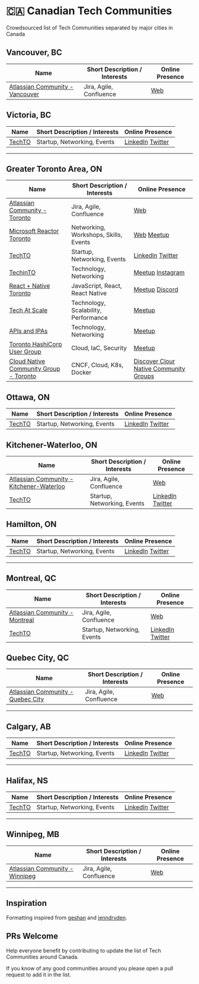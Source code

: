 # 🇨🇦 Canadian Tech Communities

Crowdsourced list of Tech Communities separated by major cities in Canada

## Vancouver, BC

| Name | Short Description / Interests | Online Presence |
|------|-------------------------------|-----------------|
| [Atlassian Community - Vancouver](https://ace.atlassian.com/vancouver/) | Jira, Agile, Confluence | [Web](https://ace.atlassian.com/vancouver/)

## Victoria, BC

| Name | Short Description / Interests | Online Presence |
|------|-------------------------------|-----------------|
| [TechTO](https://www.techto.org/) | Startup, Networking, Events | [LinkedIn](https://www.linkedin.com/company/techtorontoorg/) [Twitter](https://twitter.com/techto)

---

## Greater Toronto Area, ON

| Name | Short Description / Interests | Online Presence |
|------|-------------------------------|-----------------|
| [Atlassian Community - Toronto](https://ace.atlassian.com/toronto/) | Jira, Agile, Confluence | [Web](https://ace.atlassian.com/toronto/)
| [Microsoft Reactor Toronto](https://www.meetup.com/microsoft-reactor-toronto/) | Networking, Workshops, Skills, Events | [Web](https://developer.microsoft.com/en-us/reactor/) [Meetup](https://www.meetup.com/microsoft-reactor-toronto/)
| [TechTO](https://www.techto.org/) | Startup, Networking, Events | [LinkedIn](https://www.linkedin.com/company/techtorontoorg/) [Twitter](https://twitter.com/techto)
| [TechinTO](https://www.meetup.com/techinto/) | Technology, Networking | [Meetup](https://www.meetup.com/techinto/) [Instagram](https://www.instagram.com/techinto.event/)
| [React + Native Toronto](https://www.meetup.com/Toronto-React-Native/) | JavaScript, React, React Native | [Meetup](https://www.meetup.com/Toronto-React-Native/) [Discord](https://discord.com/invite/KcxDrQA)
| [Tech At Scale](https://www.meetup.com/tech-at-scale-toronto-meetup/) | Technology, Scalability, Performance | [Meetup](https://www.meetup.com/tech-at-scale-toronto-meetup/)
| [APIs and IPAs](https://www.meetup.com/apis-and-ipas/) | Technology, Networking | [Meetup](https://www.meetup.com/apis-and-ipas/)
| [Toronto HashiCorp User Group](https://www.meetup.com/toronto-hashicorp-user-group/) | Cloud, IaC, Security | [Meetup](https://www.meetup.com/toronto-hashicorp-user-group/)
| [Cloud Native Community Group - Toronto](https://community.cncf.io/toronto/) | CNCF, Cloud, K8s, Docker | [Discover Clour Native Community Groups](https://community.cncf.io/) 

## Ottawa, ON

| Name | Short Description / Interests | Online Presence |
|------|-------------------------------|-----------------|
| [TechTO](https://www.techto.org/) | Startup, Networking, Events | [LinkedIn](https://www.linkedin.com/company/techtorontoorg/) [Twitter](https://twitter.com/techto)

## Kitchener-Waterloo, ON

| Name | Short Description / Interests | Online Presence |
|------|-------------------------------|-----------------|
| [Atlassian Community - Kitchener-Waterloo](https://ace.atlassian.com/kitchener-waterloo/) | Jira, Agile, Confluence | [Web](https://ace.atlassian.com/kitchener-waterloo/)
| [TechTO](https://www.techto.org/) | Startup, Networking, Events | [LinkedIn](https://www.linkedin.com/company/techtorontoorg/) [Twitter](https://twitter.com/techto)

## Hamilton, ON

| Name | Short Description / Interests | Online Presence |
|------|-------------------------------|-----------------|
| [TechTO](https://www.techto.org/) | Startup, Networking, Events | [LinkedIn](https://www.linkedin.com/company/techtorontoorg/) [Twitter](https://twitter.com/techto)

---

## Montreal, QC

| Name | Short Description / Interests | Online Presence |
|------|-------------------------------|-----------------|
| [Atlassian Community - Montreal](https://ace.atlassian.com/montreal/) | Jira, Agile, Confluence | [Web](https://ace.atlassian.com/montreal/)
| [TechTO](https://www.techto.org/) | Startup, Networking, Events | [LinkedIn](https://www.linkedin.com/company/techtorontoorg/) [Twitter](https://twitter.com/techto)

## Quebec City, QC

| Name | Short Description / Interests | Online Presence |
|------|-------------------------------|-----------------|
| [Atlassian Community - Quebec City](https://ace.atlassian.com/quebec-city/) | Jira, Agile, Confluence | [Web](https://ace.atlassian.com/quebec-city/)

---

## Calgary, AB

| Name | Short Description / Interests | Online Presence |
|------|-------------------------------|-----------------|
| [TechTO](https://www.techto.org/) | Startup, Networking, Events | [LinkedIn](https://www.linkedin.com/company/techtorontoorg/) [Twitter](https://twitter.com/techto)

---

## Halifax, NS

| Name | Short Description / Interests | Online Presence |
|------|-------------------------------|-----------------|
| [TechTO](https://www.techto.org/) | Startup, Networking, Events | [LinkedIn](https://www.linkedin.com/company/techtorontoorg/) [Twitter](https://twitter.com/techto)

---

## Winnipeg, MB

| Name | Short Description / Interests | Online Presence |
|------|-------------------------------|-----------------|
| [Atlassian Community - Winnipeg](https://ace.atlassian.com/winnipeg/) | Jira, Agile, Confluence | [Web](https://ace.atlassian.com/winnipeg/)

---

## Inspiration
Formatting inspired from [geshan](https://github.com/geshan/au-companies-providing-work-visa-sponsorship) and [jenndryden](https://github.com/jenndryden/Canadian-Tech-Internships-Summer-2023).

## PRs Welcome

Help everyone benefit by contributing to update the list of Tech Communities around Canada.

If you know of any good communities around you please open a pull request to add it in the list. 
